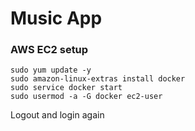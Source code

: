# Music App

### AWS EC2 setup
```
sudo yum update -y
sudo amazon-linux-extras install docker
sudo service docker start
sudo usermod -a -G docker ec2-user
```
Logout and login again